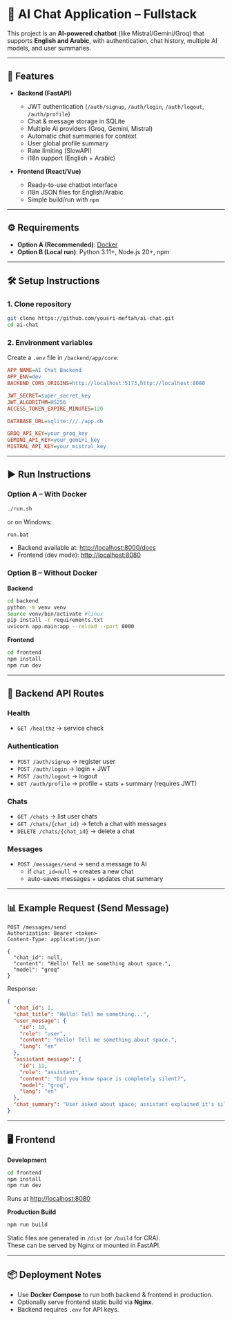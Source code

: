 # 🤖 AI Chat Application – Fullstack

This project is an **AI-powered chatbot** (like Mistral/Gemini/Groq) that supports **English and Arabic**, with authentication, chat history, multiple AI models, and user summaries.

---

## 🚀 Features
- **Backend (FastAPI)**
  - JWT authentication (`/auth/signup`, `/auth/login`, `/auth/logout`, `/auth/profile`)
  - Chat & message storage in SQLite
  - Multiple AI providers (Groq, Gemini, Mistral)
  - Automatic chat summaries for context
  - User global profile summary
  - Rate limiting (SlowAPI)
  - i18n support (English + Arabic)

- **Frontend (React/Vue)**
  - Ready-to-use chatbot interface
  - i18n JSON files for English/Arabic
  - Simple build/run with `npm`

---

## ⚙️ Requirements
- **Option A (Recommended)**: [Docker](https://docs.docker.com/get-docker/)
- **Option B (Local run)**: Python 3.11+, Node.js 20+, npm

---

## 🛠️ Setup Instructions

### 1. Clone repository
```bash
git clone https://github.com/yousri-meftah/ai-chat.git
cd ai-chat
```

### 2. Environment variables
Create a `.env` file in `/backend/app/core`:

```ini
APP_NAME=AI Chat Backend
APP_ENV=dev
BACKEND_CORS_ORIGINS=http://localhost:5173,http://localhost:8080

JWT_SECRET=super_secret_key
JWT_ALGORITHM=HS256
ACCESS_TOKEN_EXPIRE_MINUTES=120

DATABASE_URL=sqlite:///./app.db

GROQ_API_KEY=your_groq_key
GEMINI_API_KEY=your_gemini_key
MISTRAL_API_KEY=your_mistral_key
```

---

## ▶️ Run Instructions

### Option A – With Docker
```bash
./run.sh
```
or on Windows:
```bat
run.bat
```

- Backend available at: [http://localhost:8000/docs](http://localhost:8000/docs)  
- Frontend (dev mode): [http://localhost:8080](http://localhost:8080)

### Option B – Without Docker

**Backend**
```bash
cd backend
python -m venv venv
source venv/bin/activate #linux
pip install -r requirements.txt
uvicorn app.main:app --reload --port 8000
```

**Frontend**
```bash
cd frontend
npm install
npm run dev
```

---

## 📡 Backend API Routes

### Health
- `GET /healthz` → service check

### Authentication
- `POST /auth/signup` → register user  
- `POST /auth/login` → login + JWT  
- `POST /auth/logout` → logout  
- `GET /auth/profile` → profile + stats + summary (requires JWT)

### Chats
- `GET /chats` → list user chats  
- `GET /chats/{chat_id}` → fetch a chat with messages  
- `DELETE /chats/{chat_id}` → delete a chat

### Messages
- `POST /messages/send` → send a message to AI  
  - if `chat_id=null` → creates a new chat  
  - auto-saves messages + updates chat summary  

---

## 📊 Example Request (Send Message)

```http
POST /messages/send
Authorization: Bearer <token>
Content-Type: application/json

{
  "chat_id": null,
  "content": "Hello! Tell me something about space.",
  "model": "groq"
}
```

Response:
```json
{
  "chat_id": 1,
  "chat_title": "Hello! Tell me something...",
  "user_message": {
    "id": 10,
    "role": "user",
    "content": "Hello! Tell me something about space.",
    "lang": "en"
  },
  "assistant_message": {
    "id": 11,
    "role": "assistant",
    "content": "Did you know space is completely silent?",
    "model": "groq",
    "lang": "en"
  },
  "chat_summary": "User asked about space; assistant explained it's silent."
}
```

---

## 🖥️ Frontend

**Development**
```bash
cd frontend
npm install
npm run dev
```
Runs at [http://localhost:8080](http://localhost:8080)

**Production Build**
```bash
npm run build
```
Static files are generated in `/dist` (or `/build` for CRA).  
These can be served by Nginx or mounted in FastAPI.

---

## 📦 Deployment Notes
- Use **Docker Compose** to run both backend & frontend in production.  
- Optionally serve frontend static build via **Nginx**.  
- Backend requires `.env` for API keys.  


